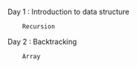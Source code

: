 Day 1 : Introduction to data structure

        Recursion
        
Day 2 : Backtracking

        Array 
